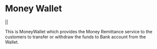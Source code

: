 
# Money Wallet 

||


This is MoneyWallet which provides the Money Remittance service to the customers to transfer  or withdraw the funds to Bank account from the Wallet.
